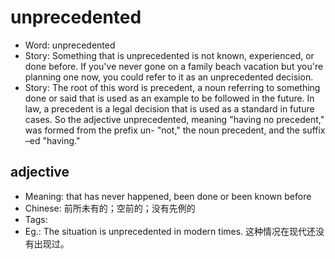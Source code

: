# unprecedented

- Word: unprecedented
- Story: Something that is unprecedented is not known, experienced, or done before. If you've never gone on a family beach vacation but you're planning one now, you could refer to it as an unprecedented decision.
- Story: The root of this word is precedent, a noun referring to something done or said that is used as an example to be followed in the future. In law, a precedent is a legal decision that is used as a standard in future cases. So the adjective unprecedented, meaning "having no precedent," was formed from the prefix un- "not," the noun precedent, and the suffix –ed "having."

## adjective

- Meaning: that has never happened, been done or been known before
- Chinese: 前所未有的；空前的；没有先例的
- Tags: 
- Eg.: The situation is unprecedented in modern times. 这种情况在现代还没有出现过。

